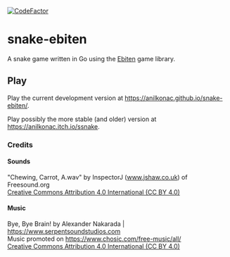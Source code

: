 [![CodeFactor](https://www.codefactor.io/repository/github/anilkonac/snake-ebiten/badge/main)](https://www.codefactor.io/repository/github/anilkonac/snake-ebiten/overview/main)
# snake-ebiten
A snake game written in Go using the [Ebiten](https://ebiten.org/) game library.

## Play
Play the current development version at https://anilkonac.github.io/snake-ebiten/.

Play possibly the more stable (and older) version at https://anilkonac.itch.io/ssnake.

### Credits
#### Sounds
"Chewing, Carrot, A.wav" by InspectorJ (www.jshaw.co.uk) of Freesound.org  
[Creative Commons Attribution 4.0 International (CC BY 4.0)](https://creativecommons.org/licenses/by/4.0/)
#### Music
Bye, Bye Brain! by Alexander Nakarada | https://www.serpentsoundstudios.com  
Music promoted on https://www.chosic.com/free-music/all/  
[Creative Commons Attribution 4.0 International (CC BY 4.0)](https://creativecommons.org/licenses/by/4.0/)
 
